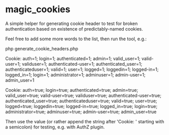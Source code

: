 # magic_cookies
A simple helper for generating cookie header to test for broken authentication based on existence of predictably-named cookies.

Feel free to add some more words to the list, then run the tool, e.g.:

php generate_cookie_headers.php 

Cookie: auth=1; login=1; authenticated=1; admin=1; valid_user=1; valid-user=1; validuser=1; authenticated-user=1; authenticated_user=1; authenticateduser=1; valid=1; user=1; logged=1; loggedin=1; logged-in=1; logged_in=1; login=1; administrator=1; adminuser=1; admin-user=1; admin_user=1

Cookie: auth=true; login=true; authenticated=true; admin=true; valid_user=true; valid-user=true; validuser=true; authenticated-user=true; authenticated_user=true; authenticateduser=true; valid=true; user=true; logged=true; loggedin=true; logged-in=true; logged_in=true; login=true; administrator=true; adminuser=true; admin-user=true; admin_user=true


Then use the value (or rather append the string after 'Cookie: ' starting with a semicolon) for testing, e.g. with AuthZ plugin.
